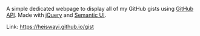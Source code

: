 A simple dedicated webpage to display all of my GitHub gists using [GitHub API](https://developer.github.com/). Made with [jQuery](https://jquery.com/) and [Semantic UI](https://semantic-ui.com/).

Link: https://heiswayi.github.io/gist
